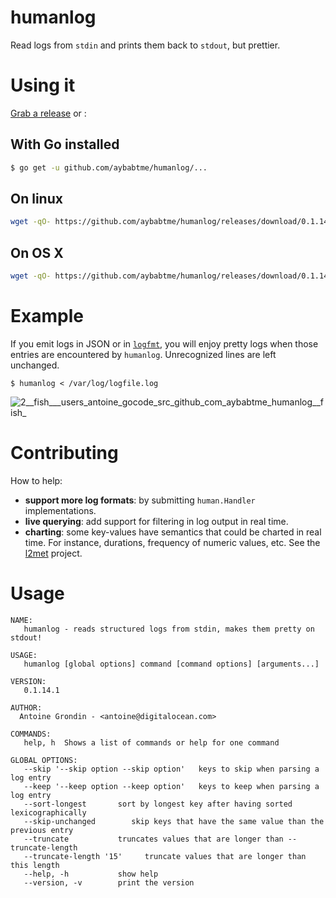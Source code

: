 # humanlog

Read logs from `stdin` and prints them back to `stdout`, but prettier.

# Using it

[Grab a release](https://github.com/aybabtme/humanlog/releases) or :

## With Go installed
```bash
$ go get -u github.com/aybabtme/humanlog/...
```

## On linux

```bash
wget -qO- https://github.com/aybabtme/humanlog/releases/download/0.1.14.1/humanlog_linux.tar.gz | tar xvz
```

## On OS X

```bash
wget -qO- https://github.com/aybabtme/humanlog/releases/download/0.1.14.1/humanlog_darwin.tar.gz | tar xvz
```

# Example

If you emit logs in JSON or in [`logfmt`](https://brandur.org/logfmt), you will enjoy pretty logs when those
entries are encountered by `humanlog`. Unrecognized lines are left unchanged.

```
$ humanlog < /var/log/logfile.log
```

![2__fish___users_antoine_gocode_src_github_com_aybabtme_humanlog__fish_](https://cloud.githubusercontent.com/assets/1189716/4328545/f2330bb4-3f86-11e4-8242-4f49f6ae9efc.png)

# Contributing

How to help:

* __support more log formats__: by submitting `human.Handler` implementations.
* __live querying__: add support for filtering in log output in real time.
* __charting__: some key-values have semantics that could be charted in real time. For
instance, durations, frequency of numeric values, etc. See the [l2met][] project.

# Usage

```
NAME:
   humanlog - reads structured logs from stdin, makes them pretty on stdout!

USAGE:
   humanlog [global options] command [command options] [arguments...]

VERSION:
   0.1.14.1

AUTHOR:
  Antoine Grondin - <antoine@digitalocean.com>

COMMANDS:
   help, h  Shows a list of commands or help for one command

GLOBAL OPTIONS:
   --skip '--skip option --skip option'   keys to skip when parsing a log entry
   --keep '--keep option --keep option'   keys to keep when parsing a log entry
   --sort-longest       sort by longest key after having sorted lexicographically
   --skip-unchanged        skip keys that have the same value than the previous entry
   --truncate           truncates values that are longer than --truncate-length
   --truncate-length '15'     truncate values that are longer than this length
   --help, -h           show help
   --version, -v        print the version
```
[l2met]: https://github.com/ryandotsmith/l2met
